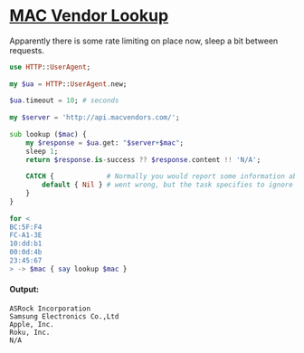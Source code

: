 [1]: https://rosettacode.org/wiki/MAC_Vendor_Lookup

# [MAC Vendor Lookup][1]

Apparently there is some rate limiting on place now, sleep a bit between requests.

```raku
use HTTP::UserAgent;
 
my $ua = HTTP::UserAgent.new;
 
$ua.timeout = 10; # seconds
 
my $server = 'http://api.macvendors.com/';
 
sub lookup ($mac) {
    my $response = $ua.get: "$server+$mac";
    sleep 1;
    return $response.is-success ?? $response.content !! 'N/A';
 
    CATCH {             # Normally you would report some information about what
        default { Nil } # went wrong, but the task specifies to ignore errors.
    }
}
 
for <
BC:5F:F4
FC-A1-3E
10:dd:b1
00:0d:4b
23:45:67
> -> $mac { say lookup $mac }
```

#### Output:
```
ASRock Incorporation
Samsung Electronics Co.,Ltd
Apple, Inc.
Roku, Inc.
N/A
```
